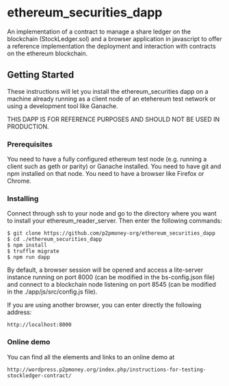 # ethereum_securities_dapp
An implementation of a contract to manage a share ledger on the blockchain (StockLedger.sol) and a browser application in javascript to offer a reference implementation the deployment and interaction with contracts on the ethereum blockchain.

## Getting Started

These instructions will let you install the ethereum_securities dapp on a machine already running as a client node of an etehereum test network or using a development tool like Ganache.

THIS DAPP IS FOR REFERENCE PURPOSES AND SHOULD NOT BE USED IN PRODUCTION.

### Prerequisites

You need to have a fully configured ethereum test node (e.g. running a client such as geth or parity) or Ganache installed.
You need to have git and npm installed on that node.
You need to have a browser like Firefox or Chrome.

### Installing

Connect through ssh to your node and go to the directory where you want to install your ethereum_reader_server. Then enter the following commands:

```
$ git clone https://github.com/p2pmoney-org/ethereum_securities_dapp
$ cd ./ethereum_securities_dapp
$ npm install
$ truffle migrate
$ npm run dapp
```

By default, a browser session will be opened and access a lite-server instance running on port 8000 (can be modified in the bs-config.json file) and connect to a blockchain node listening on port 8545 (can be modified in the ./app/js/src/config.js file).

If you are using another browser, you can enter directly the following address:

```
http://localhost:8000
```

### Online demo
You can find all the elements and links to an online demo at 

```
http://wordpress.p2pmoney.org/index.php/instructions-for-testing-stockledger-contract/
```